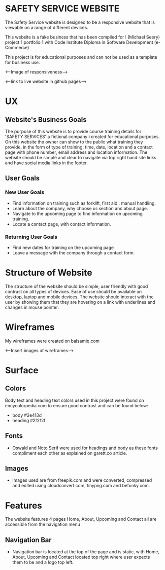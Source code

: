 # SAFETY SERVICE WEBSITE

The Safety Service website is designed to be a responsive website that is viewable on a range of different devices.

This website is a fake business that has been compiled for I (Michael Seery) project 1 portfolio 1 with Code Institute Diploma in Software Development (e-Commerce)

This project is for educational purposes and can not be used as a template for business use. 

<--Image of responsiveness-->

<--link to live website in github pages-->

# UX

## Website's Business Goals

The purpose of this website is to provide course training details for 'SAFETY SERVICES' a fictional company i created for educational purposes. On this website the owner can show to the public what training they provide, in the form of type of training, time, date, location and a contact page with phone number, email address and location information. The website should be simple and clear to navigate via top right hand site links and have social media links in the footer.
 
## User Goals

### New User Goals

* Find information on training such as forklift, first aid , manual handling.
* Learn about the company, why choose us section and about page.
* Navigate to the upcoming page to find information on upcoming training.
* Locate a contact page, with contact information.
 
### Returning User Goals

* Find new dates for training on the upcoming page
* Leave a message with the company through a contact form.

# Structure of Website

The structure of the website should be simple, user friendly with good contrast on all types of devices. Ease of use should be available on desktop, laptop and  mobile devices. The website should interact with the user by showing them that they are hovering on a link with underlines and changes in mouse pointer.

# Wireframes

My wireframes were created on balsamiq.com

<--Insert images of wireframes-->

# Surface

## Colors

Body text and heading text colors used in this project were found on encycolorpedia.com to ensure good contrast and can be found below:
* body #3e413d
* heading #2f2f2f

## Fonts

* Oswald and Noto Serif were used for headings and body as these fonts compliment each other as explained on garett.co article.

## Images 

* images used are from freepik.com and were converted, compressed and edited using cloudconvert.com, tinypng.com and befunky.com.

# Features

The website features 4 pages Home, About, Upcoming and Contact all are accessible from the navigation menu

## Navigation Bar

* Navigation bar is located at the top of the page and is static, with Home, About, Upcoming and Contact located top right where user expects them to be and a logo top left.
